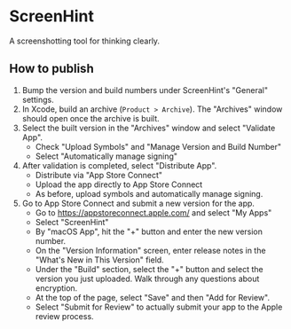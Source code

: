 # ScreenHint

A screenshotting tool for thinking clearly.


## How to publish

1. Bump the version and build numbers under ScreenHint's "General" settings.
2. In Xcode, build an archive (`Product > Archive`). The "Archives" window should open once the archive is built.
3. Select the built version in the "Archives" window and select "Validate App". 
	- Check "Upload Symbols" and "Manage Version and Build Number"
	- Select "Automatically manage signing" 
4. After validation is completed, select "Distribute App".
	- Distribute via "App Store Connect"
	- Upload the app directly to App Store Connect
	- As before, upload symbols and automatically manage signing. 
5. Go to App Store Connect and submit a new version for the app.
	- Go to https://appstoreconnect.apple.com/ and select "My Apps"
	- Select "ScreenHint"
	- By "macOS App", hit the "+" button and enter the new version number.
	- On the "Version Information" screen, enter release notes in the "What's New in This Version" field.
	- Under the "Build" section, select the "+" button and select the version you just uploaded. Walk through any questions about encryption.
	- At the top of the page, select "Save" and then "Add for Review".
	- Select "Submit for Review" to actually submit your app to the Apple review process.



